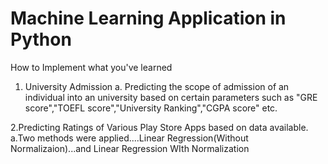 # Machine Learning Application in Python
How to Implement what you've learned


1. University Admission
       a. Predicting the scope of admission of an individual into an university based on certain parameters such as
          "GRE score","TOEFL score","University Ranking","CGPA score" etc.

2.Predicting Ratings of Various Play Store Apps based on data available.
       a.Two methods were applied....Linear Regression(Without Normalizaion)...and Linear Regression WIth Normalization
